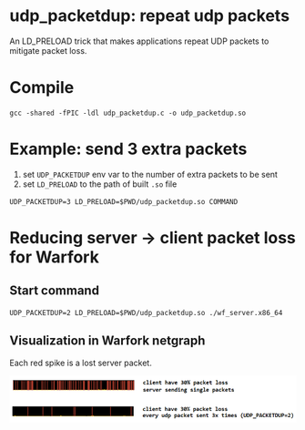 # udp_packetdup: repeat udp packets

An LD_PRELOAD trick that makes applications repeat UDP packets to mitigate packet loss.

# Compile

```
gcc -shared -fPIC -ldl udp_packetdup.c -o udp_packetdup.so
```

# Example: send 3 extra packets

1. set `UDP_PACKETDUP` env var to the number of extra packets to be sent
2. set `LD_PRELOAD` to the path of built `.so` file

```
UDP_PACKETDUP=3 LD_PRELOAD=$PWD/udp_packetdup.so COMMAND
```

# Reducing server -> client packet loss for Warfork

## Start command

```
UDP_PACKETDUP=2 LD_PRELOAD=$PWD/udp_packetdup.so ./wf_server.x86_64
```

## Visualization in Warfork netgraph
Each red spike is a lost server packet.

![Packet duplication in Warfork server](images/beforeafter.png)
